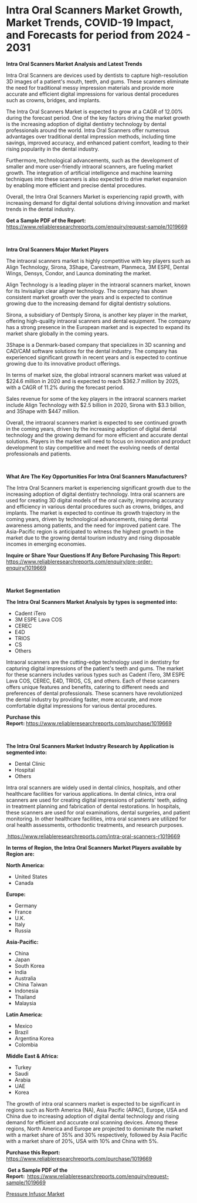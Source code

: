 <p><h1>Intra Oral Scanners Market Growth, Market Trends, COVID-19 Impact, and Forecasts for period from 2024 - 2031</h1></p><p><strong>Intra Oral Scanners Market Analysis and Latest Trends</strong></p>
<p><p>Intra Oral Scanners are devices used by dentists to capture high-resolution 3D images of a patient's mouth, teeth, and gums. These scanners eliminate the need for traditional messy impression materials and provide more accurate and efficient digital impressions for various dental procedures such as crowns, bridges, and implants.</p><p>The Intra Oral Scanners Market is expected to grow at a CAGR of 12.00% during the forecast period. One of the key factors driving the market growth is the increasing adoption of digital dentistry technology by dental professionals around the world. Intra Oral Scanners offer numerous advantages over traditional dental impression methods, including time savings, improved accuracy, and enhanced patient comfort, leading to their rising popularity in the dental industry.</p><p>Furthermore, technological advancements, such as the development of smaller and more user-friendly intraoral scanners, are fueling market growth. The integration of artificial intelligence and machine learning techniques into these scanners is also expected to drive market expansion by enabling more efficient and precise dental procedures.</p><p>Overall, the Intra Oral Scanners Market is experiencing rapid growth, with increasing demand for digital dental solutions driving innovation and market trends in the dental industry.</p></p>
<p><strong>Get a Sample PDF of the Report:&nbsp;</strong> <a href="https://www.reliableresearchreports.com/enquiry/request-sample/1019669">https://www.reliableresearchreports.com/enquiry/request-sample/1019669</a></p>
<p>&nbsp;</p>
<p><strong>Intra Oral Scanners Major Market Players</strong></p>
<p><p>The intraoral scanners market is highly competitive with key players such as Align Technology, Sirona, 3Shape, Carestream, Planmeca, 3M ESPE, Dental Wings, Densys, Condor, and Launca dominating the market.</p><p>Align Technology is a leading player in the intraoral scanners market, known for its Invisalign clear aligner technology. The company has shown consistent market growth over the years and is expected to continue growing due to the increasing demand for digital dentistry solutions.</p><p>Sirona, a subsidiary of Dentsply Sirona, is another key player in the market, offering high-quality intraoral scanners and dental equipment. The company has a strong presence in the European market and is expected to expand its market share globally in the coming years.</p><p>3Shape is a Denmark-based company that specializes in 3D scanning and CAD/CAM software solutions for the dental industry. The company has experienced significant growth in recent years and is expected to continue growing due to its innovative product offerings.</p><p>In terms of market size, the global intraoral scanners market was valued at $224.6 million in 2020 and is expected to reach $362.7 million by 2025, with a CAGR of 11.2% during the forecast period.</p><p>Sales revenue for some of the key players in the intraoral scanners market include Align Technology with $2.5 billion in 2020, Sirona with $3.3 billion, and 3Shape with $447 million.</p><p>Overall, the intraoral scanners market is expected to see continued growth in the coming years, driven by the increasing adoption of digital dental technology and the growing demand for more efficient and accurate dental solutions. Players in the market will need to focus on innovation and product development to stay competitive and meet the evolving needs of dental professionals and patients.</p></p>
<p>&nbsp;</p>
<p><strong>What Are The Key Opportunities For Intra Oral Scanners Manufacturers?</strong></p>
<p><p>The Intra Oral Scanners market is experiencing significant growth due to the increasing adoption of digital dentistry technology. Intra oral scanners are used for creating 3D digital models of the oral cavity, improving accuracy and efficiency in various dental procedures such as crowns, bridges, and implants. The market is expected to continue its growth trajectory in the coming years, driven by technological advancements, rising dental awareness among patients, and the need for improved patient care. The Asia-Pacific region is anticipated to witness the highest growth in the market due to the growing dental tourism industry and rising disposable incomes in emerging economies.</p></p>
<p><strong>Inquire or Share Your Questions If Any Before Purchasing This Report:</strong> <a href="https://www.reliableresearchreports.com/enquiry/pre-order-enquiry/1019669">https://www.reliableresearchreports.com/enquiry/pre-order-enquiry/1019669</a></p>
<p>&nbsp;</p>
<p><strong>Market Segmentation</strong></p>
<p><strong>The Intra Oral Scanners Market Analysis by types is segmented into:</strong></p>
<p><ul><li>Cadent iTero</li><li>3M ESPE Lava COS</li><li>CEREC</li><li>E4D</li><li>TRIOS</li><li>CS</li><li>Others</li></ul></p>
<p><p>Intraoral scanners are the cutting-edge technology used in dentistry for capturing digital impressions of the patient's teeth and gums. The market for these scanners includes various types such as Cadent iTero, 3M ESPE Lava COS, CEREC, E4D, TRIOS, CS, and others. Each of these scanners offers unique features and benefits, catering to different needs and preferences of dental professionals. These scanners have revolutionized the dental industry by providing faster, more accurate, and more comfortable digital impressions for various dental procedures.</p></p>
<p><strong>Purchase this Report:&nbsp;</strong><a href="https://www.reliableresearchreports.com/purchase/1019669">https://www.reliableresearchreports.com/purchase/1019669</a></p>
<p>&nbsp;</p>
<p><strong>The Intra Oral Scanners Market Industry Research by Application is segmented into:</strong></p>
<p><ul><li>Dental Clinic</li><li>Hospital</li><li>Others</li></ul></p>
<p><p>Intra oral scanners are widely used in dental clinics, hospitals, and other healthcare facilities for various applications. In dental clinics, intra oral scanners are used for creating digital impressions of patients' teeth, aiding in treatment planning and fabrication of dental restorations. In hospitals, these scanners are used for oral examinations, dental surgeries, and patient monitoring. In other healthcare facilities, intra oral scanners are utilized for oral health assessments, orthodontic treatments, and research purposes.</p></p>
<p><a href="https://www.reliableresearchreports.com/intra-oral-scanners-r1019669">&nbsp;https://www.reliableresearchreports.com/intra-oral-scanners-r1019669</a></p>
<p><strong>In terms of Region, the Intra Oral Scanners Market Players available by Region are:</strong></p>
<p>
    <p> <strong> North America: </strong>
        <ul>
            <li>United States</li>
            <li>Canada</li>
        </ul>
        </p> 
    <p> <strong> Europe: </strong>
        <ul>
            <li>Germany</li>
            <li>France</li>
            <li>U.K.</li>
            <li>Italy</li>
            <li>Russia</li>
        </ul>
        </p> 
    <p> <strong> Asia-Pacific: </strong>
        <ul>
            <li>China</li>
            <li>Japan</li>
            <li>South Korea</li>
            <li>India</li>
            <li>Australia</li>
            <li>China Taiwan</li>
            <li>Indonesia</li>
            <li>Thailand</li>
            <li>Malaysia</li>
        </ul>
        </p> 
    <p> <strong> Latin America: </strong>
        <ul>
            <li>Mexico</li>
            <li>Brazil</li>
            <li>Argentina Korea</li>
            <li>Colombia</li>
        </ul>
        </p> 
    <p> <strong> Middle East & Africa: </strong>
        <ul>
            <li>Turkey</li>
            <li>Saudi</li>
            <li>Arabia</li>
            <li>UAE</li>
            <li>Korea</li>
        </ul>
    </p>
    </p>
<p><p>The growth of intra oral scanners market is expected to be significant in regions such as North America (NA), Asia Pacific (APAC), Europe, USA and China due to increasing adoption of digital dental technology and rising demand for efficient and accurate oral scanning devices. Among these regions, North America and Europe are projected to dominate the market with a market share of 35% and 30% respectively, followed by Asia Pacific with a market share of 20%, USA with 10% and China with 5%.</p></p>
<p><strong>Purchase this Report: </strong><a href="https://www.reliableresearchreports.com/purchase/1019669">https://www.reliableresearchreports.com/purchase/1019669</a></p>
<p>&nbsp;<strong>Get a Sample PDF of the Report:&nbsp;&nbsp;</strong><a href="https://www.reliableresearchreports.com/enquiry/request-sample/1019669">https://www.reliableresearchreports.com/enquiry/request-sample/1019669</a></p>
<p><strong></strong></p>
<p><p><a href="https://github.com/MyrtisWest1/Market-Research-Report-List-1/blob/main/pressure-infusor-market.md">Pressure Infusor Market</a></p></p>